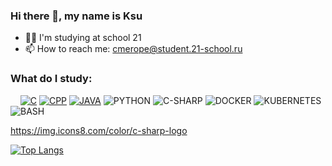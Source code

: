 ### Hi there 👋, my name is Ksu

- 👩‍🎓 I'm studying at school 21
- 📫 How to reach me: cmerope@student.21-school.ru

### What do I study:

&nbsp;&nbsp;&nbsp;&nbsp;<a href="https://github.com/Cmerope/C_Projects_School21" target="_blank"><img src="https://img.icons8.com/color/48/000000/c-programming.png" alt="C"></a>
<a href="https://github.com/Cmerope/CPP_Piscine_School21" target="_blank"><img src="https://img.icons8.com/color/48/000000/c-plus-plus-logo.png" alt="CPP"></a>
<a href="https://github.com/Cmerope/Java_Piscine_School21" target="_blank"><img src="https://img.icons8.com/color/48/000000/java.png" alt="JAVA"></a>
<img src="https://img.icons8.com/color/python" alt="PYTHON"/>
<img src="https://img.icons8.com/color/c-sharp-logo" alt="C-SHARP"/>
<img src="https://img.icons8.com/color/48/000000/docker.png" alt="DOCKER"/>
<img src="https://img.icons8.com/color/48/000000/kubernetes.png" alt="KUBERNETES"/>
<img src="https://img.icons8.com/plasticine/48/000000/bash.png" alt="BASH"/> 
  
  https://img.icons8.com/color/c-sharp-logo
 

[![Top Langs](https://github-readme-stats.vercel.app/api/top-langs/?username=Cmerope&langs_count=10&layout=compact)](https://github.com/anuraghazra/github-readme-stats)
